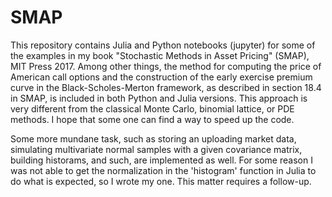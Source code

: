 # SMAP
This repository contains Julia and Python notebooks (jupyter) for some of the examples in my book "Stochastic Methods in Asset Pricing" (SMAP), MIT Press 2017. Among other things, the method for computing the price of American call options and the construction of the early exercise premium curve in the Black-Scholes-Merton framework, as described in section 18.4 in SMAP, is included in both Python and Julia versions. This approach is very different from the classical Monte Carlo, binomial lattice, or PDE methods. I hope that some one can find a way to speed up the code.

Some more mundane task, such as storing an uploading market data, simulating multivariate normal samples with a given covariance matrix, building historams, and such, are implemented as well. For some reason I was not able to get the normalization in the 'histogram' function in Julia to do what is expected, so I wrote my one. This matter requires a follow-up.   


